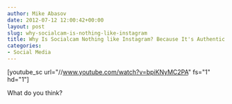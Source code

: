 ```yaml
---
author: Mike Abasov
date: 2012-07-12 12:00:42+00:00
layout: post
slug: why-socialcam-is-nothing-like-instagram
title: Why Is Socialcam Nothing like Instagram? Because It's Authentic!
categories:
- Social Media
---
```


[youtube_sc url="//www.youtube.com/watch?v=bpiKNyMC2PA" fs="1" hd="1"]

What do you think?

<!-- more -->